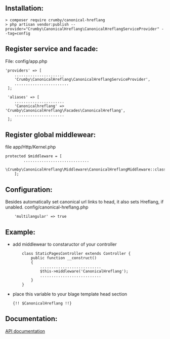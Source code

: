 Installation:
-------------
```
> composer require crumby/canonical-hreflang
> php artisan vendor:publish --provider="Crumby\CanonicalHreflang\CanonicalHreflangServiceProvider" --tag=config
```

Register service and facade:
----------------------------
File: config/app.php
```
'providers' => [
    ......................
    'Crumby\CanonicalHreflang\CanonicalHreflangServiceProvider',
    ........................
 ];
 
 'aliases' => [ 
    ......................
    'Canonicalhreflang' => 'Crumby\CanonicalHreflang\Facades\CanonicalHreflang',
    ......................
 ];
```

Register global middlewear:
--------------------------
file app/Http/Kernel.php 
```
protected $middleware = [
        .............................
        \Crumby\CanonicalHreflang\Middleware\CanonicalHreflangMiddleware::class
    ];
```
         
Configuration:
--------------
Besides automatically set canonical url links to head, it also sets Hreflang, if unabled.
config/canonical-hreflang.php
```
    'multilangular' => true
```
        
Example:
--------
- add middlewear to constaructor of your controller
    ```
        class StaticPagesController extends Controller {
            public function __construct()
            {
                ...........................
                $this->middleware('CanonicalHreflang');
                ...........................
            }
        }
    ```

- place this variable to your blage template head section
    ```
    {!! $CanonicalHreflang !!} 

    ````   

Documentation:
-------------
<a href="https://www.crumby-pack.com/packages/laravel-54-hreflang-canonical-tags">API documentation</a>